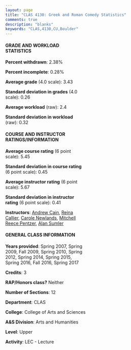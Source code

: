 ```yaml
---
layout: page
title: "CLAS 4130: Greek and Roman Comedy Statistics"
comments: true
description: "blanks"
keywords: "CLAS,4130,CU,Boulder"
---
```

<head>
<script src="https://ajax.googleapis.com/ajax/libs/jquery/2.1.3/jquery.min.js"></script>
<script src="https://dl.dropboxusercontent.com/s/pc42nxpaw1ea4o9/highcharts.js?dl=0"></script>
<!-- <script src="../assets/js/highcharts.js"></script> -->
<style type="text/css">@font-face {
	font-family: "Bebas Neue";
	src: url(https://www.filehosting.org/file/details/544349/BebasNeue Regular.otf) format("opentype");
	}
	h1.Bebas { 
		font-family: "Bebas Neue", Verdana, Tahoma;
	}
</style>
</head>
<body>
	<div id="container" style="float: right; width: 45%; height: 88%; margin-left: 2.5%; margin-right: 2.5%;"></div>
	<script language="JavaScript">
		$(document).ready(function() {
		var chart = {type: 'column'};
		var title = {text: 'Grade Distribution'};
		var xAxis = {categories: ['A','B','C','D','F'],crosshair: true};
		var yAxis = {min: 0,title: {text: 'Percentage'}};
		var tooltip = {headerFormat: '<center><b><span style="font-size:20px">{point.key}</span></b></center>',
		               pointFormat: '<td style="padding:0"><b>{point.y:.1f}%</b></td>',
		               footerFormat: '</table>',shared: true,useHTML: true};
		var plotOptions = {column: {pointPadding: 0.0,borderWidth: 0}};  
		var credits = {enabled: false};var series= [{name: 'Percent',data: [59.07,31.71,7.51,0.69,1.01,]}];
		var json = {};
		json.chart = chart;
		json.title = title;
		json.tooltip = tooltip;
		json.xAxis = xAxis;
		json.yAxis = yAxis;  
		json.series = series;
		json.plotOptions = plotOptions;  
		json.credits = credits;
		$('#container').highcharts(json);
	});
	</script>
</body>
			   
#### GRADE AND WORKLOAD STATISTICS

**Percent withdrawn**: 2.38%

**Percent incomplete**: 0.28%

**Average grade** (4.0 scale): 3.43

**Standard deviation in grades** (4.0 scale): 0.26

**Average workload** (raw): 2.4

**Standard deviation in workload** (raw): 0.32

#### COURSE AND INSTRUCTOR RATINGS/INFORMATION

**Average course rating** (6 point scale): 5.45

**Standard deviation in course rating** (6 point scale): 0.45

**Average instructor rating** (6 point scale): 5.67

**Standard deviation in instructor rating** (6 point scale): 0.41

**Instructors**: <a href='../../instructors/Andrew_Cain'>Andrew Cain</a>, <a href='../../instructors/Reina_Callier'>Reina Callier</a>, <a href='../../instructors/Carole_Newlands'>Carole Newlands</a>, <a href='../../instructors/Mitchell_Reece_Pentzer'>Mitchell Reece Pentzer</a>, <a href='../../instructors/Alan_Sumler'>Alan Sumler</a>

#### GENERAL CLASS INFORMATION

**Years provided**: Spring 2007, Spring 2009, Fall 2009, Spring 2010, Spring 2012, Spring 2014, Spring 2015, Spring 2016, Fall 2016, Spring 2017

**Credits**: 3

**RAP/Honors class?** Neither

**Number of Sections**: 12

**Department**: CLAS

**College**: College of Arts and Sciences

**A&S Division**: Arts and Humanities

**Level**: Upper

**Activity**: LEC - Lecture
